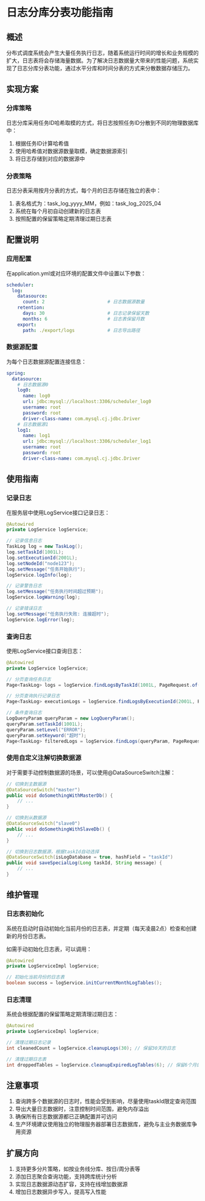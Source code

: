 # 日志分库分表功能指南

## 概述

分布式调度系统会产生大量任务执行日志，随着系统运行时间的增长和业务规模的扩大，日志表将会存储海量数据。为了解决日志数据量大带来的性能问题，系统实现了日志分库分表功能，通过水平分库和时间分表的方式来分散数据存储压力。

## 实现方案

### 分库策略

日志分库采用任务ID哈希取模的方式，将日志按照任务ID分散到不同的物理数据库中：

1. 根据任务ID计算哈希值
2. 使用哈希值对数据源数量取模，确定数据源索引
3. 将日志存储到对应的数据源中

### 分表策略

日志分表采用按月分表的方式，每个月的日志存储在独立的表中：

1. 表名格式为：task_log_yyyy_MM，例如：task_log_2025_04
2. 系统在每个月初自动创建新的日志表
3. 按照配置的保留策略定期清理过期日志表

## 配置说明

### 应用配置

在application.yml或对应环境的配置文件中设置以下参数：

```yaml
scheduler:
  log:
    datasource:
      count: 2                       # 日志数据源数量
    retention:
      days: 30                       # 日志记录保留天数
      months: 6                      # 日志表保留月数
    export:
      path: ./export/logs            # 日志导出路径
```

### 数据源配置

为每个日志数据源配置连接信息：

```yaml
spring:
  datasource:
    # 日志数据源0
    log0:
      name: log0
      url: jdbc:mysql://localhost:3306/scheduler_log0
      username: root
      password: root
      driver-class-name: com.mysql.cj.jdbc.Driver
    # 日志数据源1
    log1:
      name: log1
      url: jdbc:mysql://localhost:3306/scheduler_log1
      username: root
      password: root
      driver-class-name: com.mysql.cj.jdbc.Driver
```

## 使用指南

### 记录日志

在服务层中使用LogService接口记录日志：

```java
@Autowired
private LogService logService;

// 记录信息日志
TaskLog log = new TaskLog();
log.setTaskId(1001L);
log.setExecutionId(2001L);
log.setNodeId("node123");
log.setMessage("任务开始执行");
logService.logInfo(log);

// 记录警告日志
log.setMessage("任务执行时间超过预期");
logService.logWarning(log);

// 记录错误日志
log.setMessage("任务执行失败: 连接超时");
logService.logError(log);
```

### 查询日志

使用LogService接口查询日志：

```java
@Autowired
private LogService logService;

// 分页查询任务日志
Page<TaskLog> logs = logService.findLogsByTaskId(1001L, PageRequest.of(0, 10));

// 分页查询执行记录日志
Page<TaskLog> executionLogs = logService.findLogsByExecutionId(2001L, PageRequest.of(0, 10));

// 条件查询日志
LogQueryParam queryParam = new LogQueryParam();
queryParam.setTaskId(1001L);
queryParam.setLevel("ERROR");
queryParam.setKeyword("超时");
Page<TaskLog> filteredLogs = logService.findLogs(queryParam, PageRequest.of(0, 10));
```

### 使用自定义注解切换数据源

对于需要手动控制数据源的场景，可以使用@DataSourceSwitch注解：

```java
// 切换到主数据源
@DataSourceSwitch("master")
public void doSomethingWithMasterDb() {
    // ...
}

// 切换到从数据源
@DataSourceSwitch("slave0")
public void doSomethingWithSlaveDb() {
    // ...
}

// 切换到日志数据源，根据taskId自动选择
@DataSourceSwitch(isLogDatabase = true, hashField = "taskId")
public void saveSpecialLog(Long taskId, String message) {
    // ...
}
```

## 维护管理

### 日志表初始化

系统在启动时自动初始化当前月份的日志表，并定期（每天凌晨2点）检查和创建新的月份日志表。

如需手动初始化日志表，可以调用：

```java
@Autowired
private LogServiceImpl logService;

// 初始化当前月份的日志表
boolean success = logService.initCurrentMonthLogTables();
```

### 日志清理

系统会根据配置的保留策略定期清理过期日志：

```java
@Autowired
private LogServiceImpl logService;

// 清理过期日志记录
int cleanedCount = logService.cleanupLogs(30); // 保留30天的日志

// 清理过期日志表
int droppedTables = logService.cleanupExpiredLogTables(6); // 保留6个月的日志表
```

## 注意事项

1. 查询跨多个数据源的日志时，性能会受到影响，尽量使用taskId限定查询范围
2. 导出大量日志数据时，注意控制时间范围，避免内存溢出
3. 确保所有日志数据源都已正确配置并可访问
4. 生产环境建议使用独立的物理服务器部署日志数据库，避免与主业务数据库争用资源

## 扩展方向

1. 支持更多分片策略，如按业务线分库、按日/周分表等
2. 添加日志聚合查询功能，支持跨库统计分析
3. 实现日志数据源动态扩容，支持在线增加数据源
4. 增加日志数据异步写入，提高写入性能
